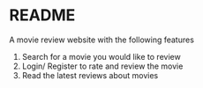 # README

A movie review website with the following features

1) Search for a movie you would like to review
2) Login/ Register to rate and review the movie
3) Read the latest reviews about movies


